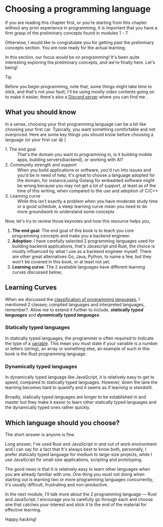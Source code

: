 # Choosing a programming language

If you are reading this chapter first, or you're starting from this chapter
without any prior experience in programming, it is important that you have a
firm grasp of the preliminary concepts found in modules 1 - 7.

Otherwise, I would like to congratulate you for getting past the preliminary
concepts section. You are now ready for the actual learning.

In this section, our focus would be on programming! It's been quite interesting
exploring the preliminary concepts, and we're finally here. Let's being!

> [!TIP]
>
> Before you begin programming, note that, some things might take time to stick,
> and that's not your fault, I'll be using mostly video contents going on to
> make it easier, there's also a [Discord server](https://discord.gg/HStvqX6ptx)
> where you can find me .

## What you should know

In a sense, choosing your first programming language can be a bit like choosing
your first car. Typically, you want something comfortable and not overpriced.
Here are some key things you should know before choosing a language (or your
first car 😃 )

<dl>
<dt class="bold-strong"> 1. The end goal</dt>
<dd> That's the domain you want to programming in, is it building mobile apps, building servers(backend), or working with AI? </dd>

<dt class="bold-strong"> 2. Community strength and support</dt>
<dd> When you build applications or software, you'd run into issues and you'd be  in need of help, it's great to choose a language adopted for the domain, for instance,using Golang for embedded software might be wrong because you may not get a lot of support, at least as of the time of this writing, when compared to the use and adoption of C/C++  </dd>

<dt class="bold-strong"> 3. Learning curve</dt>
<dd> While this isn't exactly a problem when you have moderate study time or a good schedule, a steep learning curve mean you need to do more groundwork to understand some concepts</dd>
</dl>

Now, let's try to review those keynotes and how this resource helps you,

1. **The end goal**: The end goal of this book is to teach you core programming
   concepts and make you a backend engineer.
2. **Adoption**: I have carefully selected 2 programming languages used for
   building backend applications, that's Javascript and Rust, the choice is
   mostly influenced by what I use as a backend engineer myself. There are other
   great alternatives Go, Java, Python, to name a few, but they won't be covered
   in this book, or at least not yet.
3. **Learning curve**: The 2 available languages have different learning curves
   discussed below;

## Learning Curves

When we discussed the
[classification of programming languages](../module_1/classification_of_programming_languages.md#classification-of-programming-language),
I mentioned 2 classes; compiled languages and interpreted languages, remember?.
Allow me to extend it further to include, _**statically typed languages**_ and
_**dynamically typed languages**_.

### Statically typed languages

In statically typed languages, the programmer is often required to indicate the
type of a
[variable](../module_5/scripts/using-variables.html?highlight=variable#using-variable).
This mean you must state if your variable is a number or letters (string), an
array or something else, an example of such in this book is the Rust programming
language.

### Dynamically typed languages

In dynamically typed language like JavaScript, it is relatively easy to get to
speed, compared to statically typed languages. However, down the lane the
learning becomes hard to quantify and it seems as if learning is standstill.

Broadly, statically typed languages are longer to be established in and master
but they make it easier to learn other statically typed languages and the
dynamically typed ones rather quickly.

## Which language should you choose?

The short answer is anyone is fine.

Long answer, I've used Rust and JavaScript in and out of work environment and I
can say for a fact that It's always best to know both, personally, I prefer
statically typed language for medium to large-size projects, while I use
JavaScript for small size applications, scripting and prototyping.

The good news is that it is relatively easy to learn other languages when you
are already familiar with one. One thing you must not doing when starting out is
learning two or more programming languages concurrently, it's usually difficult,
frustrating and non-productive.

In the next module, I'll talk more about the 2 programming language — Rust and
JavaScript, I encourage you to carefully go through each and choose one that
catches your interest and stick it to the end of the material for effective
learning.

Happy hacking!
